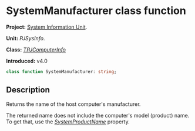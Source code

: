 # SystemManufacturer class function

**Project:** [System Information Unit](../API.md).

**Unit:** _PJSysInfo_.

**Class:** _[TPJComputerInfo](./TPJComputerInfo.md)_

**Introduced:** v4.0

```pascal
class function SystemManufacturer: string;
```

## Description

Returns the name of the host computer's manufacturer.

The returned name does not include the computer's model (product) name. To get that, use the _[SystemProductName](./TPJComputerInfo-SystemProductName.md)_ property.
